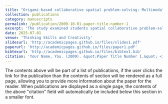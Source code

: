 ```yaml
---
title: "Origami-based collaborative spatial problem-solving: Multimodal observational study"
collection: publications
category: manuscripts
permalink: /publication/2009-10-01-paper-title-number-1
excerpt: 'The study examined students spatial collaborative problem-solving behaviors when engaging in a design task dependent on spatial reasoning by applying Epistemic Network Analysis and sequential pattern mining techniques.'
date: 2025-07-01
venue: 'Thinking Skills and Creativity'
slidesurl: 'http://academicpages.github.io/files/slides1.pdf'
paperurl: 'http://academicpages.github.io/files/paper1.pdf'
bibtexurl: 'http://academicpages.github.io/files/bibtex1.bib'
citation: 'Your Name, You. (2009). &quot;Paper Title Number 1.&quot; <i>Journal 1</i>. 1(1).'
---
```

The contents above will be part of a list of publications, if the user clicks the link for the publication than the contents of section will be rendered as a full page, allowing you to provide more information about the paper for the reader. When publications are displayed as a single page, the contents of the above "citation" field will automatically be included below this section in a smaller font.
